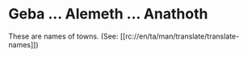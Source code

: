 # Geba ... Alemeth ... Anathoth

These are names of towns. (See: [[rc://en/ta/man/translate/translate-names]])
